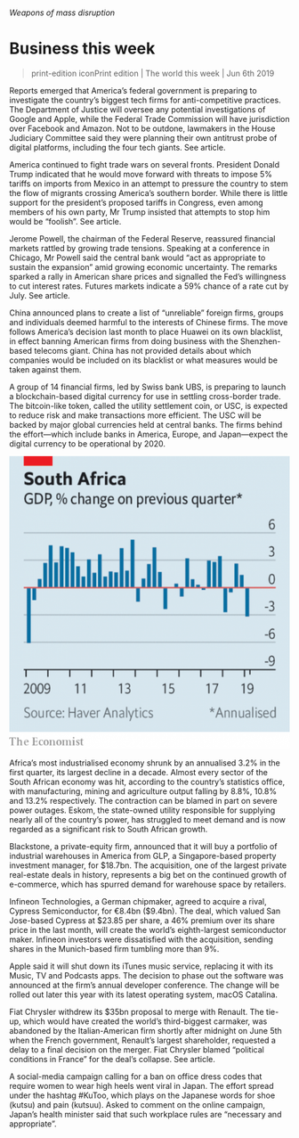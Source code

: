 ###### Weapons of mass disruption

# Business this week 

> print-edition iconPrint edition | The world this week | Jun 6th 2019 

Reports emerged that America’s federal government is preparing to investigate the country’s biggest tech firms for anti-competitive practices. The Department of Justice will oversee any potential investigations of Google and Apple, while the Federal Trade Commission will have jurisdiction over Facebook and Amazon. Not to be outdone, lawmakers in the House Judiciary Committee said they were planning their own antitrust probe of digital platforms, including the four tech giants. See article. 

America continued to fight trade wars on several fronts. President Donald Trump indicated that he would move forward with threats to impose 5% tariffs on imports from Mexico in an attempt to pressure the country to stem the flow of migrants crossing America’s southern border. While there is little support for the president’s proposed tariffs in Congress, even among members of his own party, Mr Trump insisted that attempts to stop him would be “foolish”. See article. 

Jerome Powell, the chairman of the Federal Reserve, reassured financial markets rattled by growing trade tensions. Speaking at a conference in Chicago, Mr Powell said the central bank would “act as appropriate to sustain the expansion” amid growing economic uncertainty. The remarks sparked a rally in American share prices and signalled the Fed’s willingness to cut interest rates. Futures markets indicate a 59% chance of a rate cut by July. See article. 

China announced plans to create a list of “unreliable” foreign firms, groups and individuals deemed harmful to the interests of Chinese firms. The move follows America’s decision last month to place Huawei on its own blacklist, in effect banning American firms from doing business with the Shenzhen-based telecoms giant. China has not provided details about which companies would be included on its blacklist or what measures would be taken against them. 

A group of 14 financial firms, led by Swiss bank  UBS, is preparing to launch a blockchain-based digital currency for use in settling cross-border trade. The bitcoin-like token, called the utility settlement coin, or USC, is expected to reduce risk and make transactions more efficient. The USC will be backed by major global currencies held at central banks. The firms behind the effort—which include banks in America, Europe, and Japan—expect the digital currency to be operational by 2020.  

![image](images/20190608_wwc199.png) 

Africa’s most industrialised economy shrunk by an annualised 3.2% in the first quarter, its largest decline in a decade. Almost every sector of the South African economy was hit, according to the country’s statistics office, with manufacturing, mining and agriculture output falling by 8.8%, 10.8% and 13.2% respectively. The contraction can be blamed in part on severe power outages. Eskom, the state-owned utility responsible for supplying nearly all of the country’s power, has struggled to meet demand and is now regarded as a significant risk to South African growth. 

Blackstone, a private-equity firm, announced that it will buy a portfolio of industrial warehouses in America from GLP, a Singapore-based property investment manager, for $18.7bn. The acquisition, one of the largest private real-estate deals in history, represents a big bet on the continued growth of e-commerce, which has spurred demand for warehouse space by retailers. 

Infineon Technologies, a German chipmaker, agreed to acquire a rival, Cypress Semiconductor, for €8.4bn ($9.4bn). The deal, which valued San Jose-based Cypress at $23.85 per share, a 46% premium over its share price in the last month, will create the world’s eighth-largest semiconductor maker. Infineon investors were dissatisfied with the acquisition, sending shares in the Munich-based firm tumbling more than 9%. 

Apple said it will shut down its iTunes music service, replacing it with its Music, TV and Podcasts apps. The decision to phase out the software was announced at the firm’s annual developer conference. The change will be rolled out later this year with its latest operating system, macOS Catalina. 

Fiat Chrysler withdrew its $35bn proposal to merge with Renault. The tie-up, which would have created the world’s third-biggest carmaker, was abandoned by the Italian-American firm shortly after midnight on June 5th when the French government, Renault’s largest shareholder, requested a delay to a final decision on the merger. Fiat Chrysler blamed “political conditions in France” for the deal’s collapse. See article. 

A social-media campaign calling for a ban on office dress codes that require women to wear high heels went viral in Japan. The effort spread under the hashtag #KuToo, which plays on the Japanese words for shoe (kutsu) and pain (kutsuu). Asked to comment on the online campaign, Japan’s health minister said that such workplace rules are “necessary and appropriate”. 

